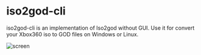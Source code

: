iso2god-cli
=========

iso2god-cli is an implementation of Iso2god without GUI.
Use it for convert your Xbox360 iso to GOD files on Windows or Linux.

![screen](http://i.imgur.com/OQ1l61P.png?1)

